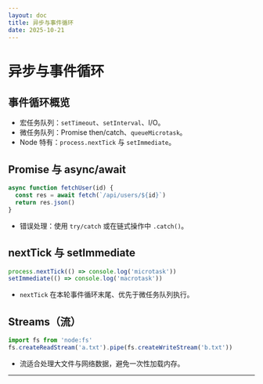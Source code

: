 ```yaml
---
layout: doc
title: 异步与事件循环
date: 2025-10-21
---
```


# 异步与事件循环

## 事件循环概览
- 宏任务队列：`setTimeout`、`setInterval`、I/O。
- 微任务队列：Promise then/catch、`queueMicrotask`。
- Node 特有：`process.nextTick` 与 `setImmediate`。

## Promise 与 async/await
```js
async function fetchUser(id) {
  const res = await fetch(`/api/users/${id}`)
  return res.json()
}
```
- 错误处理：使用 `try/catch` 或在链式操作中 `.catch()`。

## nextTick 与 setImmediate
```js
process.nextTick(() => console.log('microtask'))
setImmediate(() => console.log('macrotask'))
```
- `nextTick` 在本轮事件循环末尾、优先于微任务队列执行。

## Streams（流）
```js
import fs from 'node:fs'
fs.createReadStream('a.txt').pipe(fs.createWriteStream('b.txt'))
```
- 流适合处理大文件与网络数据，避免一次性加载内存。

---
